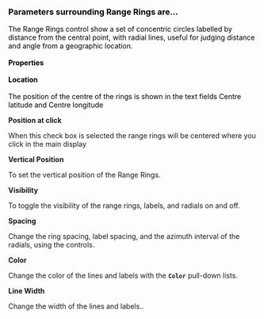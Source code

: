 <h3 style="color: #2e6c80;"><span style="color: #000000;">Parameters surrounding Range Rings are...</span></h3>
<p style="color: #2e6c80;"><span style="color: #000000;">The Range Rings control show a set of concentric circles labelled by distance from the central point, with radial lines, useful for judging distance and angle from a geographic location.</span> <br /><br /><span style="color: #000000;"><strong>Properties</strong></span><br /><br /><span style="color: #000000;"><strong>Location</strong></span><br /><br /><span style="color: #000000;">The position of the centre of the rings is shown in the text fields Centre latitude and Centre longitude</span></p>
<p><strong>Position at click</strong></p>
<p>When this check box is selected the range rings will be centered where you click in the main display</p>
<p><strong>Vertical Position</strong></p>
<p>To set the vertical position of the Range Rings.</p>
<p><strong>Visibility</strong></p>
<p>To toggle the visibility of the range rings, labels, and radials on and off. </p>
<p><strong>Spacing</strong></p>
<p>Change the ring spacing, label spacing, and the azimuth interval of the radials, using the controls.&nbsp; </p>
<p><strong>Color</strong></p>
<p>Change the color of the lines and labels with the <strong><code class="command">Color</code></strong> pull-down lists.</p>
<p><strong>Line Width</strong></p>
<p style="text-align: left;">Change the width of the lines and labels..</p>
<p>&nbsp;</p>
<p><strong>&nbsp;</strong></p>
<p>&nbsp;</p>
<p><strong>&nbsp;</strong></p>

